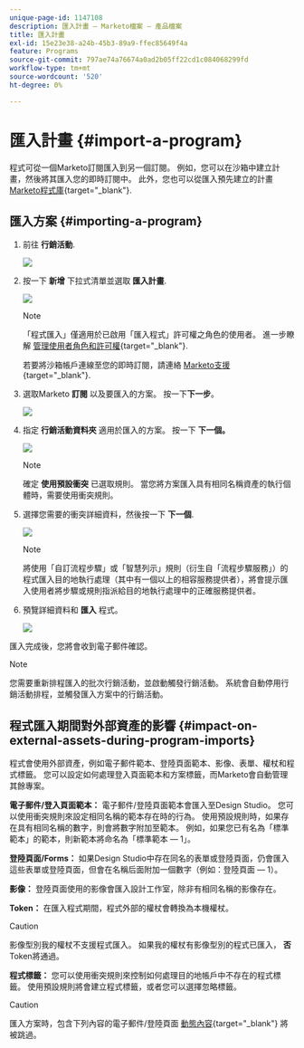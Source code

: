 ```yaml
---
unique-page-id: 1147108
description: 匯入計畫 — Marketo檔案 — 產品檔案
title: 匯入計畫
exl-id: 15e23e38-a24b-45b3-89a9-ffec85649f4a
feature: Programs
source-git-commit: 797ae74a76674a0ad2b05ff22cd1c084068299fd
workflow-type: tm+mt
source-wordcount: '520'
ht-degree: 0%

---
```


# 匯入計畫 {#import-a-program}

程式可從一個Marketo訂閱匯入到另一個訂閱。 例如，您可以在沙箱中建立計畫，然後將其匯入您的即時訂閱中。 此外，您也可以從匯入預先建立的計畫 [Marketo程式庫](/help/marketo/product-docs/core-marketo-concepts/programs/program-library/program-import-library-overview.md){target="_blank"}.

## 匯入方案 {#importing-a-program}

1. 前往 **行銷活動**.

   ![](assets/import-a-program-1.png)

1. 按一下 **新增** 下拉式清單並選取 **匯入計畫**.

   ![](assets/import-a-program-2.png)

   >[!NOTE]
   >
   >「程式匯入」僅適用於已啟用「匯入程式」許可權之角色的使用者。 進一步瞭解 [管理使用者角色和許可權](/help/marketo/product-docs/administration/users-and-roles/managing-user-roles-and-permissions.md){target="_blank"}.
   >
   >若要將沙箱帳戶連線至您的即時訂閱，請連絡 [Marketo支援](https://nation.marketo.com/t5/Support/ct-p/Support){target="_blank"}.

1. 選取Marketo **訂閱** 以及要匯入的方案。 按一下&#x200B;**下一步**。

   ![](assets/import-a-program-3.png)

1. 指定 **行銷活動資料夾** 適用於匯入的方案。 按一下 **下一個。**

   ![](assets/import-a-program-4.png)

   >[!NOTE]
   >
   >確定 **使用預設衝突** 已選取規則。 當您將方案匯入具有相同名稱資產的執行個體時，需要使用衝突規則。

1. 選擇您需要的衝突詳細資料，然後按一下 **下一個**.

   ![](assets/import-a-program-5.png)

   >[!NOTE]
   >
   >將使用「自訂流程步驟」或「智慧列示」規則（衍生自「流程步驟服務」）的程式匯入目的地執行處理（其中有一個以上的相容服務提供者），將會提示匯入使用者將步驟或規則指派給目的地執行處理中的正確服務提供者。

1. 預覽詳細資料和 **匯入** 程式。

   ![](assets/import-a-program-6.png)

匯入完成後，您將會收到電子郵件確認。

>[!NOTE]
>
>您需要重新排程匯入的批次行銷活動，並啟動觸發行銷活動。 系統會自動停用行銷活動排程，並觸發匯入方案中的行銷活動。

## 程式匯入期間對外部資產的影響 {#impact-on-external-assets-during-program-imports}

程式會使用外部資產，例如電子郵件範本、登陸頁面範本、影像、表單、權杖和程式標籤。 您可以設定如何處理登入頁面範本和方案標籤，而Marketo會自動管理其餘專案。

**電子郵件/登入頁面範本：** 電子郵件/登陸頁面範本會匯入至Design Studio。 您可以使用衝突規則來設定相同名稱的範本存在時的行為。 使用預設規則時，如果存在具有相同名稱的數字，則會將數字附加至範本。 例如，如果您已有名為「標準範本」的範本，則新範本將命名為「標準範本 — 1」。

**登陸頁面/Forms：** 如果Design Studio中存在同名的表單或登陸頁面，仍會匯入這些表單或登陸頁面，但會在名稱后面附加一個數字（例如：登陸頁面 — 1）。

**影像：** 登陸頁面使用的影像會匯入設計工作室，除非有相同名稱的影像存在。

**Token：** 在匯入程式期間，程式外部的權杖會轉換為本機權杖。

>[!CAUTION]
>
>影像型別我的權杖不支援程式匯入。 如果我的權杖有影像型別的程式已匯入， **否** Token將通過。

**程式標籤：** 您可以使用衝突規則來控制如何處理目的地帳戶中不存在的程式標籤。 使用預設規則將會建立程式標籤，或者您可以選擇忽略標籤。

>[!CAUTION]
>
>匯入方案時，包含下列內容的電子郵件/登陸頁面 [動態內容](/help/marketo/product-docs/personalization/segmentation-and-snippets/segmentation/understanding-dynamic-content.md){target="_blank"} 將被跳過。
